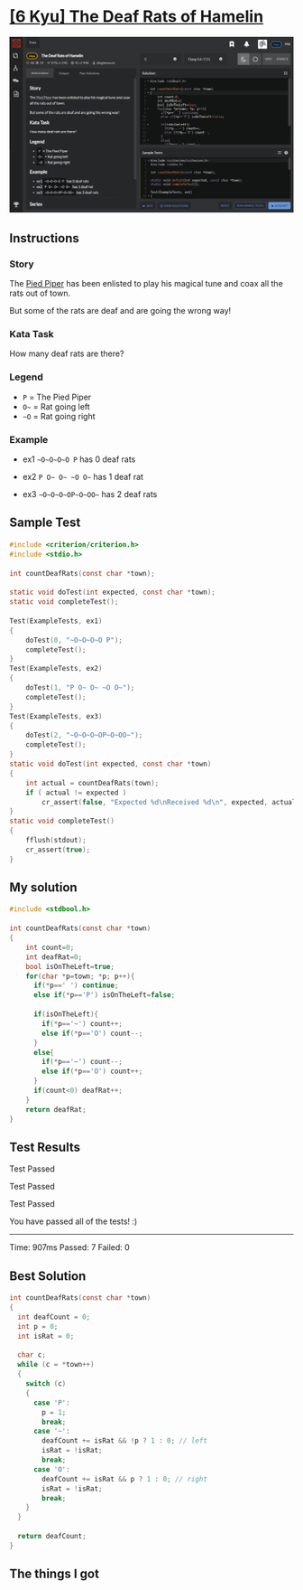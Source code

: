 # [[6 Kyu] The Deaf Rats of Hamelin](https://www.codewars.com/kata/the-deaf-rats-of-hamelin/train/c)

![image](./Problem.png)


## Instructions

### Story

The [Pied Piper](https://en.wikipedia.org/wiki/Pied_Piper_of_Hamelin) has been enlisted to play his magical tune and coax all the rats out of town.

But some of the rats are deaf and are going the wrong way!

### Kata Task

How many deaf rats are there?

### Legend

- `P` = The Pied Piper
- `O~` = Rat going left
- `~O` = Rat going right

### Example

- ex1 `~O~O~O~O P` has 0 deaf rats

- ex2 `P O~ O~ ~O O~` has 1 deaf rat

- ex3 `~O~O~O~OP~O~OO~` has 2 deaf rats



## Sample Test

```c
#include <criterion/criterion.h>
#include <stdio.h>

int countDeafRats(const char *town);

static void doTest(int expected, const char *town);
static void completeTest();

Test(ExampleTests, ex1)
{
    doTest(0, "~O~O~O~O P");
    completeTest();
}
Test(ExampleTests, ex2)
{
    doTest(1, "P O~ O~ ~O O~");
    completeTest();
}
Test(ExampleTests, ex3)
{
    doTest(2, "~O~O~O~OP~O~OO~");
    completeTest();
}
static void doTest(int expected, const char *town)
{
    int actual = countDeafRats(town);
    if ( actual != expected )
        cr_assert(false, "Expected %d\nReceived %d\n", expected, actual);
}
static void completeTest()
{
    fflush(stdout);
    cr_assert(true);
}
```



## My solution

```c
#include <stdbool.h>

int countDeafRats(const char *town)
{
    int count=0;
    int deafRat=0;
    bool isOnTheLeft=true;
    for(char *p=town; *p; p++){
      if(*p==' ') continue;
      else if(*p=='P') isOnTheLeft=false; 
      
      if(isOnTheLeft){
        if(*p=='~') count++;
        else if(*p=='O') count--;
      }
      else{
        if(*p=='~') count--;
        else if(*p=='O') count++;
      }
      if(count<0) deafRat++;
    }
    return deafRat;
}
```



## Test Results

Test Passed

Test Passed

Test Passed

You have passed all of the tests! :)

----------

 Time: 907ms Passed: 7 Failed: 0 



## Best Solution

```c
int countDeafRats(const char *town)
{
  int deafCount = 0;
  int p = 0;
  int isRat = 0;
  
  char c;
  while (c = *town++) 
  {
    switch (c)
    {      
      case 'P':
        p = 1;      
        break;
      case '~':
        deafCount += isRat && !p ? 1 : 0; // left
        isRat = !isRat;
        break;
      case 'O':
        deafCount += isRat && p ? 1 : 0; // right
        isRat = !isRat;
        break;
    }
  }
    
  return deafCount;
}
```



## The things I got

